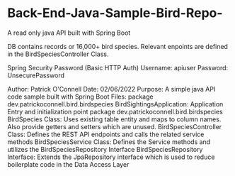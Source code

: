# Back-End-Java-Sample-Bird-Repo-
A read only java API built with Spring Boot

DB contains records or 16,000+ bird species. Relevant enpoints are defined in the BirdSpeciesController Class.

Spring Security Password (Basic HTTP Auth)
Username: apiuser
Password: UnsecurePassword

Author: Patrick O'Connell
 Date: 02/06/2022
 Purpose: A simple java API code sample built with Spring Boot
 Files:
     package dev.patrickoconnell.bird.birdspecies
 		BirdSightingsApplication: Application Entry and initialization point
 		    package dev.patrickoconnell.bird.birdspecies
 				BirdSpecies Class: Uses existing table entity and maps to column names.  Also provide getters and setters which are unused.
 				BirdSpeciesController Class: Defines the REST API endpoints and calls the related service methods
 				BirdSpeciesService Class: Defines the Service methods and utilizes the BirdSpeciesRepository Interface
 				BirdSpeciesRepository Interface: Extends the JpaRepository interface which is used to reduce boilerplate code in the Data Access Layer
